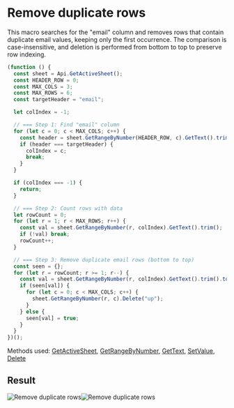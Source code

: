 # Remove duplicate rows

This macro searches for the "email" column and removes rows that contain duplicate email values, keeping only the first occurrence. The comparison is case-insensitive, and deletion is performed from bottom to top to preserve row indexing.

```ts
(function () {
  const sheet = Api.GetActiveSheet();
  const HEADER_ROW = 0;
  const MAX_COLS = 3;
  const MAX_ROWS = 6;
  const targetHeader = "email";

  let colIndex = -1;

  // === Step 1: Find "email" column
  for (let c = 0; c < MAX_COLS; c++) {
    const header = sheet.GetRangeByNumber(HEADER_ROW, c).GetText().trim().toLowerCase();
    if (header === targetHeader) {
      colIndex = c;
      break;
    }
  }

  if (colIndex === -1) {
    return;
  }

  // === Step 2: Count rows with data
  let rowCount = 0;
  for (let r = 1; r < MAX_ROWS; r++) {
    const val = sheet.GetRangeByNumber(r, colIndex).GetText().trim();
    if (!val) break;
    rowCount++;
  }

  // === Step 3: Remove duplicate email rows (bottom to top)
  const seen = {};
  for (let r = rowCount; r >= 1; r--) {
    const val = sheet.GetRangeByNumber(r, colIndex).GetText().trim().toLowerCase();
    if (seen[val]) {
      for (let c = 0; c < MAX_COLS; c++) {
        sheet.GetRangeByNumber(r, c).Delete("up");
      }
    } else {
      seen[val] = true;
    }
  }
})();
```

Methods used: [GetActiveSheet](/docs/office-api/usage-api/spreadsheet-api/Api/Methods/GetActiveSheet.md), [GetRangeByNumber](/docs/office-api/usage-api/spreadsheet-api/ApiWorksheet/Methods/GetRangeByNumber.md), [GetText](/docs/office-api/usage-api/spreadsheet-api/ApiRange/Methods/GetText.md), [SetValue](/docs/office-api/usage-api/spreadsheet-api/ApiRange/Methods/SetValue.md), [Delete](/docs/office-api/usage-api/spreadsheet-api/ApiRange/Methods/Delete.md)
 
## Result

![Remove duplicate rows](/assets/images/plugins/remove-duplicate-rows.png#gh-light-mode-only)![Remove duplicate rows](/assets/images/plugins/remove-duplicate-rows.dark.png#gh-dark-mode-only)